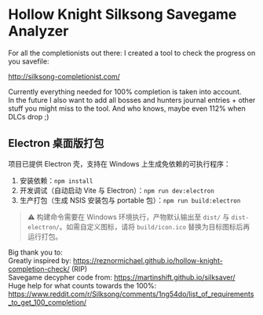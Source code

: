 # Hollow Knight Silksong Savegame Analyzer
  
For all the completionists out there: I created a tool to check the progress on you savefile:  
  
http://silksong-completionist.com/  
  
Currently everything needed for 100% completion is taken into account.  
In the future I also want to add all bosses and hunters journal entries + other stuff you might miss to the tool. And who knows, maybe even 112% when DLCs drop ;)

## Electron 桌面版打包

项目已提供 Electron 壳，支持在 Windows 上生成免依赖的可执行程序：

1. 安装依赖：`npm install`
2. 开发调试（自动启动 Vite 与 Electron）：`npm run dev:electron`
3. 生产打包（生成 NSIS 安装包与 portable 包）：`npm run build:electron`

> ⚠️ 构建命令需要在 Windows 环境执行，产物默认输出至 `dist/` 与 `dist-electron/`。如需自定义图标，请将 `build/icon.ico` 替换为目标图标后再运行打包。

Big thank you to:  
Greatly inspired by: https://reznormichael.github.io/hollow-knight-completion-check/ (RIP)  
Savegame decypher code from: https://martinshift.github.io/silksaver/  
Huge help for what counts towards the 100%: https://www.reddit.com/r/Silksong/comments/1ng54do/list_of_requirements_to_get_100_completion/
